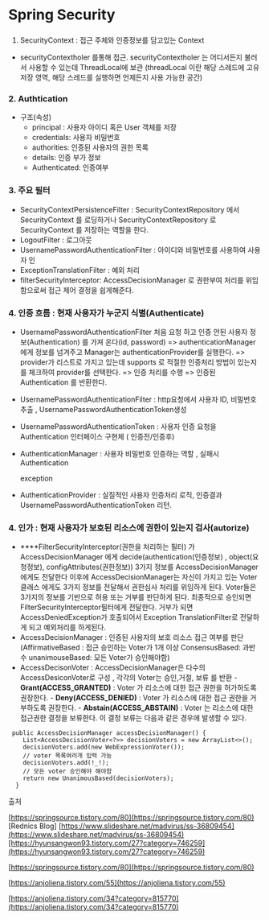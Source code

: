 # Spring Security

###  1. SecurityContext : 접근 주체와 인증정보를 담고있는 Context

* securityContextholer 를통해 접근. securityContextholer 는 어디서든지 불러서 사용할 수 있는데 ThreadLocal에 보관 \(threadLocal 이란 해당 스레드에 고유 저장 영역, 해당 스레드를 실행하면 언제든지 사용 가능한 공간\)

###  2. Authtication

* 구조\(속성\)
  * principal : 사용자 아이디 혹은 User 객체를 저장
  * credentials: 사용자 비밀번호
  * authorities: 인증된 사용자의 권한 목록
  * details: 인증 부가 정보
  * Authenticated: 인증여부

### 3.  주요 필터

* SecurityContextPersistenceFilter : SecurityContextRepository 에서 SecurityContext 를 로딩하거나 SecurityContextRepository 로 SecurityContext 를 저장하는 역할을 한다.
* LogoutFilter : 로그아웃 
* UsernamePasswordAuthenticationFilter : 아이디와 비밀번호를 사용하여 사용자 인
* ExceptionTranslationFilter : 예외 처리 
* filterSecurityInterceptor:  AccessDecisionManager 로 권한부여 처리를 위임함으로써 접근 제어 결정을 쉽게해준다.

### 4. 인증 흐름 : 현재 사용자가 누군지 식별\(Authenticate\)

*  UsernamePasswordAuthenticationFilter 처음 요청 하고 인증 안된 사용자 정보\(Authentication\) 를 가져 온다\(id, password\) =&gt; authenticationManager에게 정보를 넘겨주고 Manager는 authenticationProvider를 실행한다. =&gt; provider가 리스트로 가지고 있는데 supports 로 적절한 인증처리 방법이 있는지를 체크하여 provider를 선택한다. =&gt; 인증 처리를 수행 =&gt; 인증된 Authentication 를 반환한다.
*   UsernamePasswordAuthenticationFilter : http요청에서 사용자 ID, 비밀번호 추출 , UsernamePasswordAuthenticationToken생성
* UsernamePasswordAuthenticationToken : 사용자 인증 요청을 Authentication 인터페이스 구현체 \( 인증전/인증후\)
* AuthenticationManager : 사용자 비밀번호  인증하는 역할 , 실패시 Authentication

  exception 

* AuthenticationProvider : 실질적인 사용자 인증처리 로직, 인증결과 UsernamePasswordAuthenticationToken 리턴.

### 4. 인가 : 현재 사용자가 보호된 리소스에 권한이 있는지 검사\(autorize\)

*  ****FilterSecurityInterceptor\(권한을 처리하는 필터\) 가 AccessDecisionManager 에게 decide\(authentication\(인증정보\) , object\(요청정보\), configAttributes\(권한정보\)\)  3가지 정보를 AccessDecisionManager 에게도 전달한다 이후에 AccessDecisionManager는 자신이 가지고 있는 Voter클래스 에게도 3가지 정보를 전달해서 권한심사 처리를 위임하게 된다. Voter들은 3가지의 정보를 기반으로 허용 또는 거부를 판단하게 된다. 최종적으로 승인되면 FilterSecurityInterceptor필터에게 전달한다. 거부가 되면  AccessDeniedException가 호출되어서 Exception TranslationFilter로 전달하게 되고 예외처리를 하게된다. 
* AccessDecisionManager : 인증된 사용자의 보호 리소스 접근 여부를 판단\(AffirmativeBased : 접근 승인하는 Voter가 1개 이상                          ConsensusBased: 과반수                                                                  unanimouseBased: 모든 Voter가 승인해야함\)
* AccessDecisonVoter : AccessDecisionManager은 다수의 AccessDesiconVoter로 구성 , 각각의 Voter는 승인,거절, 보류 를 반환                                                              - **Grant\(ACCESS\_GRANTED\)** : Voter 가 리소스에 대한 접근 권한을 허가하도록 권장한다.                                                                                                                                  - **Deny\(ACCESS\_DENIED\)** : Voter 가 리소스에 대한 접근 권한을 거부하도록 권장한다.                                                                                                                                      - **Abstain\(ACCESS\_ABSTAIN\)** : Voter 는 리소스에 대한 접근권한 결정을 보류한다. 이 결정 보류는 다음과 같은 경우에 발생할 수 있다. 

```text
 public AccessDecisionManager accessDecisionManager() {
    List<AccessDecisionVoter<?>> decisionVoters = new ArrayList<>();
    decisionVoters.add(new WebExpressionVoter());
    // voter 목록여러개 입력 가능 
    decisionVoters.add(!_!);
    // 모든 voter 승인해야 해야함
    return new UnanimousBased(decisionVoters);
  }
```

  
출처

 [https://springsource.tistory.com/80](https://springsource.tistory.com/80) \[Rednics Blog\] [https://www.slideshare.net/madvirus/ss-36809454](https://www.slideshare.net/madvirus/ss-36809454)[https://hyunsangwon93.tistory.com/27?category=746259](https://hyunsangwon93.tistory.com/27?category=746259)

[https://springsource.tistory.com/80](https://springsource.tistory.com/80)

[https://anjoliena.tistory.com/55](https://anjoliena.tistory.com/55)

[https://anjoliena.tistory.com/34?category=815770](https://anjoliena.tistory.com/34?category=815770)

